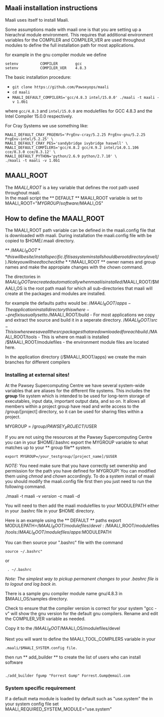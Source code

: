 ##  Maali installation instructions 
Maali uses itself to install Maali. 

Some assumptions made with maali one is that you are setting up a hierachral module 
environment. This requires that additional environment variables for the COMPILER 
and COMPILER_VER are used throughout modules to define the full installation path for 
most applications.

for example in the gnu compiler module we define 
```
setenv          COMPILER        gcc
setenv          COMPILER_VER    4.8.3
```

The basic installation procedure:

* `git clone https://github.com/Pawseyops/maali`
* `cd maali`
* `MAALI_DEFAULT_COMPILERS='gcc/4.8.3 intel/15.0.0' ./maali -t maali -v 1.0b1`

where `gcc/4.8.3` and `intel/15.0.0` are modulefiles for GCC 4.8.3 and the Intel Compiler 15.0.0 respectively.

For Cray Systems we use something like:

```
MAALI_DEFAULT_CRAY_PRGENVS='PrgEnv-cray/5.2.25 PrgEnv-gnu/5.2.25 PrgEnv-intel/5.2.25' \
MAALI_DEFAULT_CRAY_PES='sandybridge ivybridge haswell' \
MAALI_DEFAULT_COMPILERS='gcc/4.8.2 gcc/4.9.2 intel/14.0.1.106 cce/8.3.0 cce/8.3.12' \
MAALI_DEFAULT_PYTHON='python/2.6.9 python/2.7.10' \
./maali -t maali -v 1.0b1
```

## MAALI_ROOT 

The _MAALI\_ROOT_ is a key variable that defines the root path used throughout maali.    
In the maali script the ** DEFAULT ** MAALI_ROOT variable is set to
MAALI_ROOT="$MYGROUP/software/$MAALI_OS"

## How to define the MAALI_ROOT 
The MAALI_ROOT path variable can be defined in the maali.config file that is downloaded with maali.
During installation the maali.config file with be copied to $HOME/.maali directory.

** /$MAALI_ROOT ** this will be site/install specific. If it is a system install should 
be root directory level (/).  Note you will need to check the ** /$MAALI_ROOT **
owner names and group names and make the appropiate changes with the chown command.

The directories in $MAALI_ROOT are created automatically when maali is installed
/$MAALI_ROOT/$MAALI_OS is the root path maali for which all sub-directories that maali will
create at the packages and modules are installed.

for example the defaults paths would be:
/$MAALI_ROOT/apps - The application install directory this where 
                              --prefix is usually set to.  
/$MAALI_ROOT/build - For most applications we copy and extract the 
                               source and build it in a seperate directory.
/$MAALI_ROOT/src - This is where we save all the src packages that 
                             are downloaded for each build.
/$MAALI_ROOT/tools - This is where on maali is installed
/$MAALI_ROOT/modulefiles - the environment module files are located here.

In the application directory (/$MAALI_ROOT/apps) we create the main 
branches for different compilers 

### Installing at external sites!
At the Pawsey Supercomputing Centre we have several system-wide variables that are aliases 
for the different file systems.  This includes the **group** file system which is intended to be used for 
long-term storage of executables, input data, important output data, and so on. It allows all 
members within a project group have read and write access to the /group/[project] directory, 
so it can be used for sharing files within a project. 

MYGROUP = /group/$PAWSEY_PROJECT/$USER

If you are not using the resources at the Pawsey Supercomputing Centre you can 
in your $HOME/.bashrc export the MYGROUP variable to what matches up to your ** group file** system.
 
```
export MYGROUP=/your_testgroup/[project_name]/$USER
```
*NOTE:* You need make sure that you have correctly set ownership and permission for the path you have defined for MYGROUP!
You can modified them using _chmod_ and _chown_ accordingly.
To do a system install of maali you should modify the maali.config file first then 
you just need to run the following command.  

./maali -t maali -v _version_ -c maali -d

You will need to then add the maali modulefiles to your MODULEPATH
either in your .bashrc file in your $HOME directory.  

Here is an example using the ** DEFAULT ** paths 
export MODULEPATH=/$MAALI_ROOT/modulefiles/devel:/$MAALI_ROOT/modulefiles/tools:/$MAALI_ROOT/modulefiles/apps:$MODULEPATH

You can then source your ".bashrc" file with the command 
```
source ~/.bashrc"
```
or 
```
 . ~/.bashrc
 ```
 
_Note: The simplest way to pickup permanent changes to your .bashrc file is to logout and log back in._

There is a sample gnu compiler module name gnu/4.8.3 in $MAALI_OS/samples 
directory. 

Check to ensure that the compiler version is correct for your system 
"gcc -v" will show the gnu version for the default gnu compilers.
Rename and edit the COMPILER_VER variable as needed.

Copy it to the /$MAALI_ROOT/$MAALI_OS/modulefiles/devel  

Next you will want to define the MAALI_TOOL_COMPILERS variable in your 
```
.maali/$MAALI_SYSTEM.config file.
```
then run ** add_builder ** to create the list of users who can install software

```

./add_builder fgump "Forrest Gump" Forrest.Gump@email.com
```

### System specific requirement
If a default meta module is loaded by default such as "use.system" the
in your system config file set MAALI_REQUIRED_SYSTEM_MODULE="use.system"


